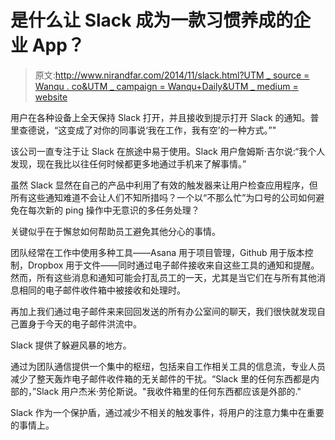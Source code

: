 # 是什么让 Slack 成为一款习惯养成的企业 App？

> 原文:[http://www.nirandfar.com/2014/11/slack.html?UTM _ source = Wanqu . co&UTM _ campaign = Wanqu+Daily&UTM _ medium = website](http://www.nirandfar.com/2014/11/slack.html?utm_source=wanqu.co&utm_campaign=Wanqu+Daily&utm_medium=website)

用户在各种设备上全天保持 Slack 打开，并且接收到提示打开 Slack 的通知。普里查德说，“这变成了对你的同事说‘我在工作，我有空’的一种方式。”"

该公司一直专注于让 Slack 在旅途中易于使用。Slack 用户詹姆斯·吉尔说:“我个人发现，现在我比以往任何时候都更多地通过手机来了解事情。”

虽然 Slack 显然在自己的产品中利用了有效的触发器来让用户检查应用程序，但所有这些通知难道不会让人们不知所措吗？一个以“不那么忙”为口号的公司如何避免在每次新的 ping 操作中无意识的多任务处理？

关键似乎在于懈怠如何帮助员工避免其他分心的事情。

团队经常在工作中使用多种工具——Asana 用于项目管理，Github 用于版本控制，Dropbox 用于文件——同时通过电子邮件接收来自这些工具的通知和提醒。然而，所有这些消息和通知可能会打乱员工的一天，尤其是当它们在与所有其他消息相同的电子邮件收件箱中被接收和处理时。

再加上我们通过电子邮件来来回回发送的所有办公室间的聊天，我们很快就发现自己置身于今天的电子邮件洪流中。

Slack 提供了躲避风暴的地方。

通过为团队通信提供一个集中的枢纽，包括来自工作相关工具的信息流，专业人员减少了整天轰炸电子邮件收件箱的无关邮件的干扰。“Slack 里的任何东西都是内部的，”Slack 用户杰米·劳伦斯说。"我收件箱里的任何东西都应该是外部的."

Slack 作为一个保护盾，通过减少不相关的触发事件，将用户的注意力集中在重要的事情上。